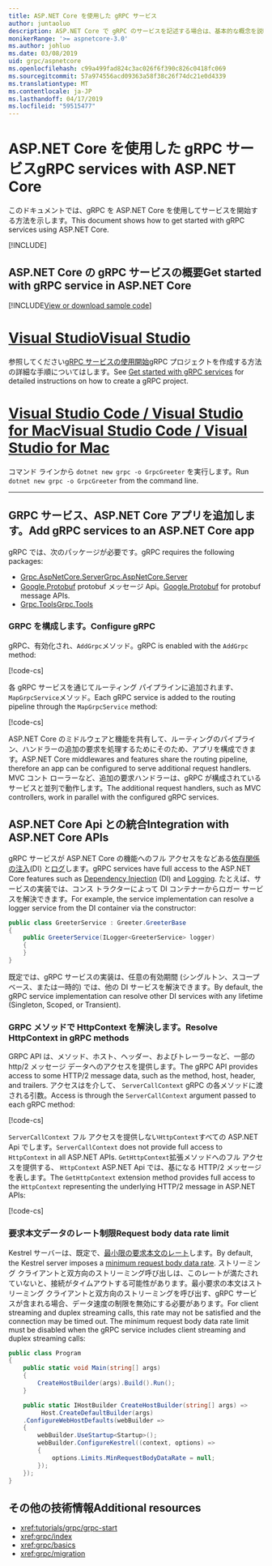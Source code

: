 ```yaml
---
title: ASP.NET Core を使用した gRPC サービス
author: juntaoluo
description: ASP.NET Core で gRPC のサービスを記述する場合は、基本的な概念を説明します。
monikerRange: '>= aspnetcore-3.0'
ms.author: johluo
ms.date: 03/08/2019
uid: grpc/aspnetcore
ms.openlocfilehash: c99a499fad824c3ac026f6f390c826c0418fc069
ms.sourcegitcommit: 57a974556acd09363a58f38c26f74dc21e0d4339
ms.translationtype: MT
ms.contentlocale: ja-JP
ms.lasthandoff: 04/17/2019
ms.locfileid: "59515477"
---
```

# <a name="grpc-services-with-aspnet-core"></a><span data-ttu-id="1f453-103">ASP.NET Core を使用した gRPC サービス</span><span class="sxs-lookup"><span data-stu-id="1f453-103">gRPC services with ASP.NET Core</span></span>

<span data-ttu-id="1f453-104">このドキュメントでは、gRPC を ASP.NET Core を使用してサービスを開始する方法を示します。</span><span class="sxs-lookup"><span data-stu-id="1f453-104">This document shows how to get started with gRPC services using ASP.NET Core.</span></span>

[!INCLUDE[](~/includes/net-core-prereqs-all-3.0.md)]

## <a name="get-started-with-grpc-service-in-aspnet-core"></a><span data-ttu-id="1f453-105">ASP.NET Core の gRPC サービスの概要</span><span class="sxs-lookup"><span data-stu-id="1f453-105">Get started with gRPC service in ASP.NET Core</span></span>

[!INCLUDE[View or download sample code](~/includes/grpc/download.md)]

# <a name="visual-studiotabvisual-studio"></a>[<span data-ttu-id="1f453-106">Visual Studio</span><span class="sxs-lookup"><span data-stu-id="1f453-106">Visual Studio</span></span>](#tab/visual-studio)

<span data-ttu-id="1f453-107">参照してください[gRPC サービスの使用開始](xref:tutorials/grpc/grpc-start)gRPC プロジェクトを作成する方法の詳細な手順についてはします。</span><span class="sxs-lookup"><span data-stu-id="1f453-107">See [Get started with gRPC services](xref:tutorials/grpc/grpc-start) for detailed instructions on how to create a gRPC project.</span></span>

# <a name="visual-studio-code--visual-studio-for-mactabvisual-studio-codevisual-studio-mac"></a>[<span data-ttu-id="1f453-108">Visual Studio Code / Visual Studio for Mac</span><span class="sxs-lookup"><span data-stu-id="1f453-108">Visual Studio Code / Visual Studio for Mac</span></span>](#tab/visual-studio-code+visual-studio-mac)

<span data-ttu-id="1f453-109">コマンド ラインから `dotnet new grpc -o GrpcGreeter` を実行します。</span><span class="sxs-lookup"><span data-stu-id="1f453-109">Run `dotnet new grpc -o GrpcGreeter` from the command line.</span></span>

---

## <a name="add-grpc-services-to-an-aspnet-core-app"></a><span data-ttu-id="1f453-110">GRPC サービス、ASP.NET Core アプリを追加します。</span><span class="sxs-lookup"><span data-stu-id="1f453-110">Add gRPC services to an ASP.NET Core app</span></span>

<span data-ttu-id="1f453-111">gRPC では、次のパッケージが必要です。</span><span class="sxs-lookup"><span data-stu-id="1f453-111">gRPC requires the following packages:</span></span>

* [<span data-ttu-id="1f453-112">Grpc.AspNetCore.Server</span><span class="sxs-lookup"><span data-stu-id="1f453-112">Grpc.AspNetCore.Server</span></span>](https://www.nuget.org/packages/Grpc.AspNetCore.Server)
* <span data-ttu-id="1f453-113">[Google.Protobuf](https://www.nuget.org/packages/Google.Protobuf/) protobuf メッセージ Api。</span><span class="sxs-lookup"><span data-stu-id="1f453-113">[Google.Protobuf](https://www.nuget.org/packages/Google.Protobuf/) for protobuf message APIs.</span></span>
* [<span data-ttu-id="1f453-114">Grpc.Tools</span><span class="sxs-lookup"><span data-stu-id="1f453-114">Grpc.Tools</span></span>](https://www.nuget.org/packages/Grpc.Tools/)

### <a name="configure-grpc"></a><span data-ttu-id="1f453-115">GRPC を構成します。</span><span class="sxs-lookup"><span data-stu-id="1f453-115">Configure gRPC</span></span>

<span data-ttu-id="1f453-116">gRPC、有効化され、`AddGrpc`メソッド。</span><span class="sxs-lookup"><span data-stu-id="1f453-116">gRPC is enabled with the `AddGrpc` method:</span></span>

[!code-cs[](~/tutorials/grpc/grpc-start/samples/GrpcGreeter/Startup.cs?name=snippet&highlight=5)]

<span data-ttu-id="1f453-117">各 gRPC サービスを通じてルーティング パイプラインに追加されます、`MapGrpcService`メソッド。</span><span class="sxs-lookup"><span data-stu-id="1f453-117">Each gRPC service is added to the routing pipeline through the `MapGrpcService` method:</span></span>

[!code-cs[](~/tutorials/grpc/grpc-start/samples/GrpcGreeter/Startup.cs?name=snippet&highlight=21)]

<span data-ttu-id="1f453-118">ASP.NET Core のミドルウェアと機能を共有して、ルーティングのパイプライン、ハンドラーの追加の要求を処理するためにそのため、アプリを構成できます。</span><span class="sxs-lookup"><span data-stu-id="1f453-118">ASP.NET Core middlewares and features share the routing pipeline, therefore an app can be configured to serve additional request handlers.</span></span> <span data-ttu-id="1f453-119">MVC コント ローラーなど、追加の要求ハンドラーは、gRPC が構成されているサービスと並列で動作します。</span><span class="sxs-lookup"><span data-stu-id="1f453-119">The additional request handlers, such as MVC controllers, work in parallel with the configured gRPC services.</span></span>

## <a name="integration-with-aspnet-core-apis"></a><span data-ttu-id="1f453-120">ASP.NET Core Api との統合</span><span class="sxs-lookup"><span data-stu-id="1f453-120">Integration with ASP.NET Core APIs</span></span>

<span data-ttu-id="1f453-121">gRPC サービスが ASP.NET Core の機能へのフル アクセスをなどある[依存関係の注入](xref:fundamentals/dependency-injection)(DI) と[ログ](xref:fundamentals/logging/index)します。</span><span class="sxs-lookup"><span data-stu-id="1f453-121">gRPC services have full access to the ASP.NET Core features such as [Dependency Injection](xref:fundamentals/dependency-injection) (DI) and [Logging](xref:fundamentals/logging/index).</span></span> <span data-ttu-id="1f453-122">たとえば、サービスの実装では、コンス トラクターによって DI コンテナーからロガー サービスを解決できます。</span><span class="sxs-lookup"><span data-stu-id="1f453-122">For example, the service implementation can resolve a logger service from the DI container via the constructor:</span></span>

```csharp
public class GreeterService : Greeter.GreeterBase
{
    public GreeterService(ILogger<GreeterService> logger)
    {
    }
}
```

<span data-ttu-id="1f453-123">既定では、gRPC サービスの実装は、任意の有効期間 (シングルトン、スコープ ベース、または一時的) では、他の DI サービスを解決できます。</span><span class="sxs-lookup"><span data-stu-id="1f453-123">By default, the gRPC service implementation can resolve other DI services with any lifetime (Singleton, Scoped, or Transient).</span></span>

### <a name="resolve-httpcontext-in-grpc-methods"></a><span data-ttu-id="1f453-124">GRPC メソッドで HttpContext を解決します。</span><span class="sxs-lookup"><span data-stu-id="1f453-124">Resolve HttpContext in gRPC methods</span></span>

<span data-ttu-id="1f453-125">GRPC API は、メソッド、ホスト、ヘッダー、およびトレーラーなど、一部の http/2 メッセージ データへのアクセスを提供します。</span><span class="sxs-lookup"><span data-stu-id="1f453-125">The gRPC API provides access to some HTTP/2 message data, such as the method, host, header, and trailers.</span></span> <span data-ttu-id="1f453-126">アクセスはを介して、 `ServerCallContext` gRPC の各メソッドに渡される引数。</span><span class="sxs-lookup"><span data-stu-id="1f453-126">Access is through the `ServerCallContext` argument passed to each gRPC method:</span></span>

[!code-cs[](~/tutorials/grpc/grpc-start/samples/GrpcGreeter/Services/GreeterService.cs?highlight=3-4&name=snippet)]

<span data-ttu-id="1f453-127">`ServerCallContext` フル アクセスを提供しない`HttpContext`すべての ASP.NET Api でします。</span><span class="sxs-lookup"><span data-stu-id="1f453-127">`ServerCallContext` does not provide full access to `HttpContext` in all ASP.NET APIs.</span></span> <span data-ttu-id="1f453-128">`GetHttpContext`拡張メソッドへのフル アクセスを提供する、 `HttpContext` ASP.NET Api では、基になる HTTP/2 メッセージを表します。</span><span class="sxs-lookup"><span data-stu-id="1f453-128">The `GetHttpContext` extension method provides full access to the `HttpContext` representing the underlying HTTP/2 message in ASP.NET APIs:</span></span>

[!code-cs[](~/tutorials/grpc/grpc-start/samples/GrpcGreeter/Services/GreeterService.cs?name=snippet1)]

### <a name="request-body-data-rate-limit"></a><span data-ttu-id="1f453-129">要求本文データのレート制限</span><span class="sxs-lookup"><span data-stu-id="1f453-129">Request body data rate limit</span></span>

<span data-ttu-id="1f453-130">Kestrel サーバーは、既定で、[最小限の要求本文のレート](
<xref:Microsoft.AspNetCore.Server.Kestrel.Core.KestrelServerLimits.MinRequestBodyDataRate>)します。</span><span class="sxs-lookup"><span data-stu-id="1f453-130">By default, the Kestrel server imposes a [minimum request body data rate](
<xref:Microsoft.AspNetCore.Server.Kestrel.Core.KestrelServerLimits.MinRequestBodyDataRate>).</span></span> <span data-ttu-id="1f453-131">ストリーミング クライアントと双方向のストリーミング呼び出しは、このレートが満たされていないと、接続がタイムアウトする可能性があります。最小要求の本文はストリーミング クライアントと双方向のストリーミングを呼び出す、gRPC サービスが含まれる場合、データ速度の制限を無効にする必要があります。</span><span class="sxs-lookup"><span data-stu-id="1f453-131">For client streaming and duplex streaming calls, this rate may not be satisfied and the connection may be timed out. The minimum request body data rate limit must be disabled when the gRPC service includes client streaming and duplex streaming calls:</span></span>

```csharp
public class Program
{
    public static void Main(string[] args)
    {
        CreateHostBuilder(args).Build().Run();
    }

    public static IHostBuilder CreateHostBuilder(string[] args) =>
         Host.CreateDefaultBuilder(args)
    .ConfigureWebHostDefaults(webBuilder =>
    {
        webBuilder.UseStartup<Startup>();
        webBuilder.ConfigureKestrel((context, options) =>
        {
            options.Limits.MinRequestBodyDataRate = null;
        });
    });
}
```

## <a name="additional-resources"></a><span data-ttu-id="1f453-132">その他の技術情報</span><span class="sxs-lookup"><span data-stu-id="1f453-132">Additional resources</span></span>

* <xref:tutorials/grpc/grpc-start>
* <xref:grpc/index>
* <xref:grpc/basics>
* <xref:grpc/migration>
